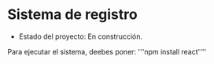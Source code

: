 <h1>Sistema de registro</h1>

- Estado del proyecto: En construcción. 

Para ejecutar el sistema, deebes poner:
'''npm install react''''
